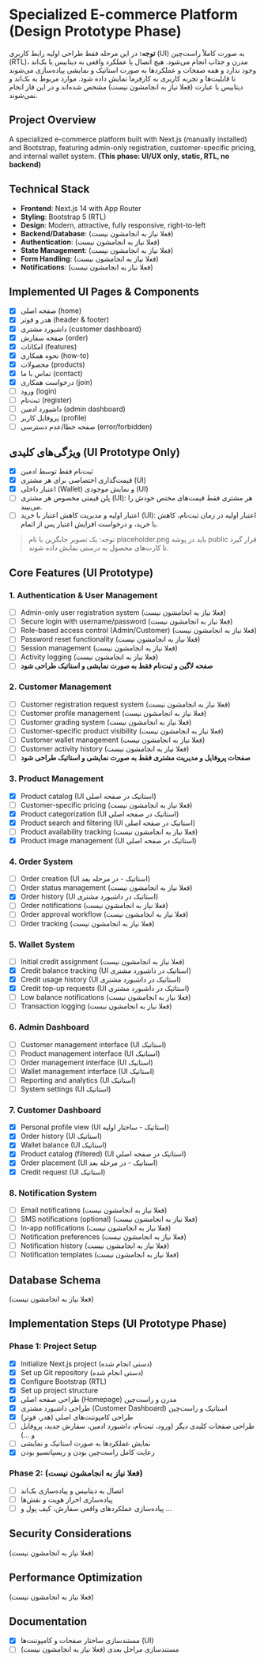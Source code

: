 # Specialized E-commerce Platform (Design Prototype Phase)

**توجه:**
در این مرحله فقط طراحی اولیه رابط کاربری (UI) به صورت کاملاً راست‌چین (RTL)، مدرن و جذاب انجام می‌شود. هیچ اتصال یا عملکرد واقعی به دیتابیس یا بک‌اند وجود ندارد و همه صفحات و عملکردها به صورت استاتیک و نمایشی پیاده‌سازی می‌شوند تا قابلیت‌ها و تجربه کاربری به کارفرما نمایش داده شود. موارد مربوط به بک‌اند و دیتابیس با عبارت (فعلا نیاز به انجامشون نیست) مشخص شده‌اند و در این فاز انجام نمی‌شوند.

## Project Overview
A specialized e-commerce platform built with Next.js (manually installed) and Bootstrap, featuring admin-only registration, customer-specific pricing, and internal wallet system. **(This phase: UI/UX only, static, RTL, no backend)**

## Technical Stack
- **Frontend**: Next.js 14 with App Router
- **Styling**: Bootstrap 5 (RTL)
- **Design**: Modern, attractive, fully responsive, right-to-left
- **Backend/Database**: (فعلا نیاز به انجامشون نیست)
- **Authentication**: (فعلا نیاز به انجامشون نیست)
- **State Management**: (فعلا نیاز به انجامشون نیست)
- **Form Handling**: (فعلا نیاز به انجامشون نیست)
- **Notifications**: (فعلا نیاز به انجامشون نیست)

## Implemented UI Pages & Components
- [x] صفحه اصلی (home)
- [x] هدر و فوتر (header & footer)
- [x] داشبورد مشتری (customer dashboard)
- [x] صفحه سفارش (order)
- [x] امکانات (features)
- [x] نحوه همکاری (how-to)
- [x] محصولات (products)
- [x] تماس با ما (contact)
- [x] درخواست همکاری (join)
- [ ] ورود (login)
- [ ] ثبت‌نام (register)
- [ ] داشبورد ادمین (admin dashboard)
- [ ] پروفایل کاربر (profile)
- [ ] صفحه خطا/عدم دسترسی (error/forbidden)

## ویژگی‌های کلیدی (UI Prototype Only)
- [x] ثبت‌نام فقط توسط ادمین
- [x] قیمت‌گذاری اختصاصی برای هر مشتری (UI)
- [x] اعتبار داخلی (Wallet) و نمایش موجودی (UI)
- [ ] پلن قیمتی مخصوص هر مشتری (UI): هر مشتری فقط قیمت‌های مختص خودش را می‌بیند.
- [ ] اعتبار اولیه و مدیریت کاهش اعتبار با خرید (UI): اعتبار اولیه در زمان ثبت‌نام، کاهش با خرید، و درخواست افزایش اعتبار پس از اتمام.

> توجه: یک تصویر جایگزین با نام placeholder.png باید در پوشه public قرار گیرد تا کارت‌های محصول به درستی نمایش داده شوند.

## Core Features (UI Prototype)

### 1. Authentication & User Management
- [ ] Admin-only user registration system (فعلا نیاز به انجامشون نیست)
- [ ] Secure login with username/password (فعلا نیاز به انجامشون نیست)
- [ ] Role-based access control (Admin/Customer) (فعلا نیاز به انجامشون نیست)
- [ ] Password reset functionality (فعلا نیاز به انجامشون نیست)
- [ ] Session management (فعلا نیاز به انجامشون نیست)
- [ ] Activity logging (فعلا نیاز به انجامشون نیست)
- [ ] **صفحه لاگین و ثبت‌نام فقط به صورت نمایشی و استاتیک طراحی شود**

### 2. Customer Management
- [ ] Customer registration request system (فعلا نیاز به انجامشون نیست)
- [ ] Customer profile management (فعلا نیاز به انجامشون نیست)
- [ ] Customer grading system (فعلا نیاز به انجامشون نیست)
- [ ] Customer-specific product visibility (فعلا نیاز به انجامشون نیست)
- [ ] Customer wallet management (فعلا نیاز به انجامشون نیست)
- [ ] Customer activity history (فعلا نیاز به انجامشون نیست)
- [ ] **صفحات پروفایل و مدیریت مشتری فقط به صورت نمایشی و استاتیک طراحی شود**

### 3. Product Management
- [x] Product catalog (UI استاتیک در صفحه اصلی)
- [ ] Customer-specific pricing (فعلا نیاز به انجامشون نیست)
- [x] Product categorization (UI استاتیک در صفحه اصلی)
- [x] Product search and filtering (UI استاتیک در صفحه اصلی)
- [ ] Product availability tracking (فعلا نیاز به انجامشون نیست)
- [x] Product image management (UI استاتیک در صفحه اصلی)

### 4. Order System
- [ ] Order creation (UI استاتیک - در مرحله بعد)
- [ ] Order status management (فعلا نیاز به انجامشون نیست)
- [x] Order history (UI استاتیک در داشبورد مشتری)
- [ ] Order notifications (فعلا نیاز به انجامشون نیست)
- [ ] Order approval workflow (فعلا نیاز به انجامشون نیست)
- [ ] Order tracking (فعلا نیاز به انجامشون نیست)

### 5. Wallet System
- [ ] Initial credit assignment (فعلا نیاز به انجامشون نیست)
- [x] Credit balance tracking (UI استاتیک در داشبورد مشتری)
- [x] Credit usage history (UI استاتیک در داشبورد مشتری)
- [x] Credit top-up requests (UI استاتیک در داشبورد مشتری)
- [ ] Low balance notifications (فعلا نیاز به انجامشون نیست)
- [ ] Transaction logging (فعلا نیاز به انجامشون نیست)

### 6. Admin Dashboard
- [ ] Customer management interface (UI استاتیک)
- [ ] Product management interface (UI استاتیک)
- [ ] Order management interface (UI استاتیک)
- [ ] Wallet management interface (UI استاتیک)
- [ ] Reporting and analytics (UI استاتیک)
- [ ] System settings (UI استاتیک)

### 7. Customer Dashboard
- [x] Personal profile view (UI استاتیک - ساختار اولیه)
- [x] Order history (UI استاتیک)
- [x] Wallet balance (UI استاتیک)
- [x] Product catalog (filtered) (UI استاتیک در صفحه اصلی)
- [x] Order placement (UI استاتیک - در مرحله بعد)
- [x] Credit request (UI استاتیک)

### 8. Notification System
- [ ] Email notifications (فعلا نیاز به انجامشون نیست)
- [ ] SMS notifications (optional) (فعلا نیاز به انجامشون نیست)
- [ ] In-app notifications (فعلا نیاز به انجامشون نیست)
- [ ] Notification preferences (فعلا نیاز به انجامشون نیست)
- [ ] Notification history (فعلا نیاز به انجامشون نیست)
- [ ] Notification templates (فعلا نیاز به انجامشون نیست)

## Database Schema
(فعلا نیاز به انجامشون نیست)

## Implementation Steps (UI Prototype Phase)

### Phase 1: Project Setup
- [x] Initialize Next.js project (دستی انجام شده)
- [x] Set up Git repository (دستی انجام شده)
- [x] Configure Bootstrap (RTL)
- [x] Set up project structure
- [x] طراحی صفحه اصلی (Homepage) مدرن و راست‌چین
- [x] طراحی داشبورد مشتری (Customer Dashboard) استاتیک و راست‌چین
- [x] طراحی کامپوننت‌های اصلی (هدر، فوتر)
- [ ] طراحی صفحات کلیدی دیگر (ورود، ثبت‌نام، داشبورد ادمین، سفارش جدید، پروفایل و ...)
- [ ] نمایش عملکردها به صورت استاتیک و نمایشی
- [x] رعایت کامل راست‌چین بودن و ریسپانسیو بودن

### Phase 2: (فعلا نیاز به انجامشون نیست)
- [ ] اتصال به دیتابیس و پیاده‌سازی بک‌اند
- [ ] پیاده‌سازی احراز هویت و نقش‌ها
- [ ] پیاده‌سازی عملکردهای واقعی سفارش، کیف پول و ...

## Security Considerations
(فعلا نیاز به انجامشون نیست)

## Performance Optimization
(فعلا نیاز به انجامشون نیست)

## Documentation
- [x] مستندسازی ساختار صفحات و کامپوننت‌ها (UI)
- [ ] مستندسازی مراحل بعدی (فعلا نیاز به انجامشون نیست) 